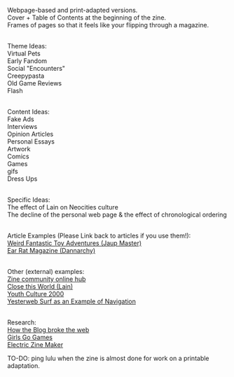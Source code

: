 Webpage-based and print-adapted versions.<br>
Cover + Table of Contents at the beginning of the zine.<br>
Frames of pages so that it feels like your flipping through a magazine.<br>
<br>

Theme Ideas:<br>
Virtual Pets<br>
Early Fandom<br>
Social "Encounters"<br>
Creepypasta<br>
Old Game Reviews<br>
Flash<br>
<br>

Content Ideas:<br>
Fake Ads<br>
Interviews<br>
Opinion Articles<br>
Personal Essays<br>
Artwork<br>
Comics<br>
Games<br>
gifs<br>
Dress Ups<br>
<br>

Specific Ideas:<br>
The effect of Lain on Neocities culture<br>
The decline of the personal web page & the effect of chronological ordering<br>
<br>

Article Examples (Please Link back to articles if you use them!):<br>
[Weird Fantastic Toy Adventures (Jaup Master)](https://weirdfantastictoys.blogspot.com/search/label/World%20Wide%20Web?m=0)<br>
[Ear Rat Magazine (Dannarchy)](https://www.earratmag.com)<br>
<br>

Other (external) examples:<br>
[Zine community online hub](https://quarantinezineclub.neocities.org)<br>
[Close this World (Lain)](https://lainzine.org)<br>
[Youth Culture 2000](https://youthculture2000.com/ZINE%20PAGE.html)<br>
[Yesterweb Surf as an Example of Navigation](https://yesterwebring.neocities.org/surf.html#billsworld)<br>
<br>

Research:<br>
[How the Blog broke the web](https://stackingthebricks.com/how-blogs-broke-the-web/)<br>
[Girls Go Games](https://www.girlsgogames.com)<br>
[Electric Zine Maker](https://alienmelon.itch.io/electric-zine-maker)


TO-DO:
ping lulu when the zine is almost done for work on a printable adaptation.